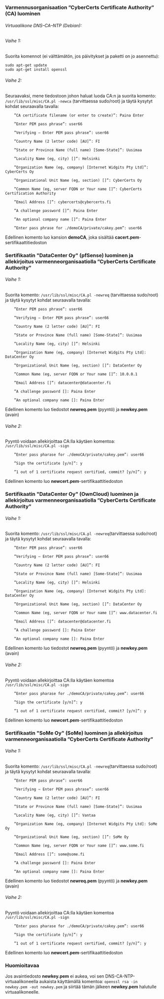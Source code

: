 ### Varmennusorganisaation ”CyberCerts Certificate Authority” (CA) luominen

###### Virtuaalikone DNS–CA–NTP (Debian):

###### Vaihe 1:

Suorita komennot (ei välttämätön, jos päivitykset ja paketti on jo asennettu): 

```
sudo apt-get update
sudo apt-get install openssl
```

###### Vaihe 2:

Seuraavaksi, mene tiedostoon johon haluat luoda CA:n ja suorita komento: ```/usr/lib/ssl/misc/CA.pl -newca``` (tarvittaessa sudo/root) ja täytä kysytyt kohdat seuraavalla tavalla:


        ”CA certificate filename (or enter to create)”: Paina Enter

        ”Enter PEM pass phrase”: user66

        ”Verifying – Enter PEM pass phrase”: user66

        ”Country Name (2 letter code) [AU]”: FI

        ”State or Province Name (full name) [Some-State]”: Uusimaa

        ”Locality Name (eg, city) []”: Helsinki

        ”Organization Name (eg, company) [Internet Widgits Pty Ltd]”: CyberCerts Oy

        ”Organizational Unit Name (eg, section) []”: CyberCerts Oy

        ”Common Name (eg, server FQDN or Your name []”: CyberCerts Certification Authority

        ”Email Address []”: cybercerts@cybercerts.fi

        ”A challenge password []”: Paina Enter

        ”An optional company name []”: Paina Enter

        ”Enter pass phrase for ./demoCA/private/cakey.pem”: user66
        

Edellinen komento luo kansion **demoCA**, joka sisältää **cacert.pem**-sertifikaattitiedoston


### Sertifikaatin "DataCenter Oy" (pfSense) luominen ja allekirjoitus varmenneorganisaatiolla ”CyberCerts Certificate Authority”

###### Vaihe 1:

Suorita komento: ```/usr/lib/ssl/misc/CA.pl -newreq``` (tarvittaessa sudo/root) ja täytä kysytyt kohdat seuraavalla tavalla:

        ”Enter PEM pass phrase”: user66

        ”Verifying – Enter PEM pass phrase”: user66

        ”Country Name (2 letter code) [AU]”: FI

        ”State or Province Name (full name) [Some-State]”: Uusimaa

        ”Locality Name (eg, city) []”: Helsinki
        
        ”Organization Name (eg, company) [Internet Widgits Pty Ltd]: DataCenter Oy

        ”Organizational Unit Name (eg, section) []”: DataCenter Oy

        ”Common Name (eg, server FQDN or Your name []”: 10.0.0.1

        ”Email Address []”: datacenter@datacenter.fi

        ”A challenge password []: Paina Enter

        ”An optional company name []: Paina Enter


Edellinen komento luo tiedostot **newreq.pem** (pyyntö) ja **newkey.pem** (avain)

###### Vaihe 2:

Pyyntö voidaan allekirjoittaa CA:lla käytäen komentoa: ```/usr/lib/ssl/misc/CA.pl -sign```

        ”Enter pass pharase for ./demoCA/private/cakey.pem”: user66

        ”Sign the certificate [y/n]”: y

        ”1 out of 1 certificate request certified, commit? [y/n]”: y

Edellinen komento luo **newcert.pem**-sertifikaattitiedoston

### Sertifikaatin "DataCenter Oy" (OwnCloud) luominen ja allekirjoitus varmenneorganisaatiolla ”CyberCerts Certificate Authority”

###### Vaihe 1:

Suorita komento: ```/usr/lib/ssl/misc/CA.pl -newreq```(tarvittaessa sudo/root) ja täytä kysytyt kohdat seuraavalla tavalla:

        ”Enter PEM pass phrase”: user66

        ”Verifying – Enter PEM pass phrase”: user66

        ”Country Name (2 letter code) [AU]”: FI

        ”State or Province Name (full name) [Some-State]”: Uusimaa

        ”Locality Name (eg, city) []”: Helsinki
        
        ”Organization Name (eg, company) [Internet Widgits Pty Ltd]: DataCenter Oy

        ”Organizational Unit Name (eg, section) []”: DataCenter Oy

        ”Common Name (eg, server FQDN or Your name []”: www.datacenter.fi

        ”Email Address []”: datacenter@datacenter.fi

        ”A challenge password []: Paina Enter

        ”An optional company name []: Paina Enter


Edellinen komento luo tiedostot **newreq.pem** (pyyntö) ja **newkey.pem** (avain)

###### Vaihe 2:

Pyyntö voidaan allekirjoittaa CA:lla käytäen komentoa ```/usr/lib/ssl/misc/CA.pl -sign```

        ”Enter pass pharase for ./demoCA/private/cakey.pem”: user66

        ”Sign the certificate [y/n]”: y

        ”1 out of 1 certificate request certified, commit? [y/n]”: y

Edellinen komento luo **newcert.pem**-sertifikaattitiedoston

### Sertifikaatin "SoMe Oy" (SoMe) luominen ja allekirjoitus varmenneorganisaatiolla ”CyberCerts Certificate Authority”

###### Vaihe 1:

Suorita komento: ```/usr/lib/ssl/misc/CA.pl -newreq```(tarvittaessa sudo/root) ja täytä kysytyt kohdat seuraavalla tavalla:

        ”Enter PEM pass phrase”: user66

        ”Verifying – Enter PEM pass phrase”: user66

        ”Country Name (2 letter code) [AU]”: FI

        ”State or Province Name (full name) [Some-State]”: Uusimaa

        ”Locality Name (eg, city) []”: Vantaa
        
        ”Organization Name (eg, company) [Internet Widgits Pty Ltd]: SoMe Oy

        ”Organizational Unit Name (eg, section) []”: SoMe Oy

        ”Common Name (eg, server FQDN or Your name []”: www.some.fi

        ”Email Address []”: some@some.fi

        ”A challenge password []: Paina Enter

        ”An optional company name []: Paina Enter


Edellinen komento luo tiedostot **newreq.pem** (pyyntö) ja **newkey.pem** (avain)

###### Vaihe 2:

Pyyntö voidaan allekirjoittaa CA:lla käytäen komentoa ```/usr/lib/ssl/misc/CA.pl -sign```

        ”Enter pass pharase for ./demoCA/private/cakey.pem”: user66

        ”Sign the certificate [y/n]”: y

        ”1 out of 1 certificate request certified, commit? [y/n]”: y

Edellinen komento luo **newcert.pem**-sertifikaattitiedoston

### Huomioitavaa

Jos avaintiedosto **newkey.pem** ei aukea, voi sen DNS-CA-NTP-virtuaalikoneella aukaista käyttämällä komentoa: 
```openssl rsa -in newkey.pem -out newkey.pem``` ja siirtää tämän jälkeen **newkey.pem** halutulle virtuaalikoneelle.

